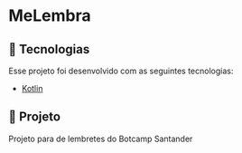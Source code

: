 # MeLembra 


## 🚀  Tecnologias
Esse projeto foi desenvolvido com as seguintes tecnologias:

-   [Kotlin](https://kotlinlang.org/)

## 🍉  Projeto

Projeto para de lembretes do Botcamp Santander
